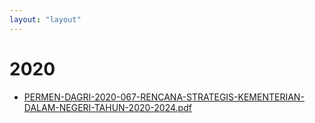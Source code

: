 ```yaml
---
layout: "layout"
---
```

# 2020
* [PERMEN-DAGRI-2020-067-RENCANA-STRATEGIS-KEMENTERIAN-DALAM-NEGERI-TAHUN-2020-2024.pdf](PERMEN-DAGRI-2020-067-RENCANA-STRATEGIS-KEMENTERIAN-DALAM-NEGERI-TAHUN-2020-2024.pdf)
